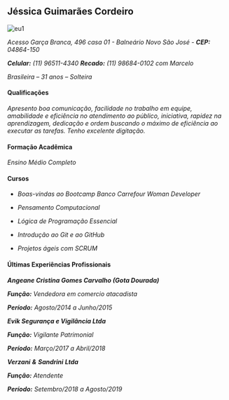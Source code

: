 ##                                Jéssica Guimarães Cordeiro
![eu1](https://user-images.githubusercontent.com/102877425/163320391-af47f7e1-2db1-4b09-970f-a876fbdd6e9a.png)




*Acesso Garça Branca, 496 casa 01 - Balneário Novo São José - **CEP:** 04864-150*

***Celular:** (11) 96511-4340   **Recado:** (11) 98684-0102 com Marcelo*

*Brasileira –* *31 anos – Solteira*

#### Qualificações

*Apresento boa comunicação, facilidade no trabalho em equipe, amabilidade e eficiência no atendimento ao público, iniciativa, rapidez na aprendizagem, dedicação e ordem buscando o máximo de eficiência ao executar as tarefas. Tenho excelente digitação.*

#### Formação Acadêmica 

*Ensino Médio Completo*

#### Cursos

- *Boas-vindas ao Bootcamp Banco Carrefour Woman Developer*

- *Pensamento Computacional*

- *Lógica de Programação Essencial*

- *Introdução ao Git e ao GitHub*

- *Projetos ágeis com SCRUM*

  

#### Últimas Experiências Profissionais

***Angeane Cristina Gomes Carvalho (Gota Dourada)***

***Função:** Vendedora em comercio atacadista* 

***Período:** Agosto/2014 a Junho/2015*



***Evik Segurança e Vigilância Ltda***

***Função:** Vigilante Patrimonial*

***Período:** Março/2017 a Abril/2018*



***Verzani** **&** **Sandrini** **Ltda***

***Função:** Atendente*

***Período:** Setembro/2018 a Agosto/2019*



